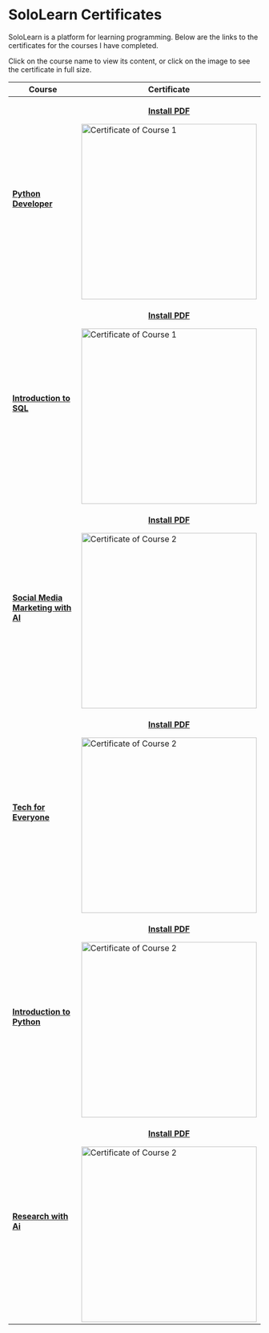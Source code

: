 # SoloLearn Certificates
SoloLearn is a platform for learning programming. Below are the links to the certificates for the courses I have completed.

Click on the course name to view its content, or click on the image to see the certificate in full size.

| Course | Certificate |
| --- | --- |
| **[Python Developer](https://www.sololearn.com/en/learn/courses/python-developer)** | <p align="center">[**Install PDF**](https://api2.sololearn.com/v2/certificates/CC-OU5ZJ1QK/image/pdf?t=638705634886479980?mode=download)</p> <img src="https://api2.sololearn.com/v2/certificates/CC-OU5ZJ1QK/image/png?t=638705634886479980?mode=download" alt="Certificate of Course 1" width="350" /> |
| **[Introduction to SQL](https://www.sololearn.com/en/learn/courses/sql-introduction)** | <p align="center">[**Install PDF**](https://api2.sololearn.com/v2/certificates/CC-GLZIBSIR/image/pdf?t=638747226385138870?mode=download)</p> <img src="https://api2.sololearn.com/v2/certificates/CC-OU5ZJ1QK/image/png?t=638705634886479980?mode=download" alt="Certificate of Course 1" width="350" /> |
| **[Social Media Marketing with AI](https://www.sololearn.com/en/learn/courses/sm-ai?location=2)** | <p align="center">[**Install PDF**](https://api2.sololearn.com/v2/certificates/CC-WYWML1DH/image/pdf?t=638705646464085320?mode=download)</p> <img src="https://api2.sololearn.com/v2/certificates/CC-GLZIBSIR/image/jpg?t=638747226385138870?mode=download" alt="Certificate of Course 2" width="350" /> |
| **[Tech for Everyone](https://www.sololearn.com/ru/learn/courses/tech-for-everyone?location=2)** | <p align="center">[**Install PDF**](https://api2.sololearn.com/v2/certificates/CC-QK9UY38E/image/pdf?t=638714274859074500?mode=download)</p> <img src="https://api2.sololearn.com/v2/certificates/CC-QK9UY38E/image/jpg?t=638714274859074500" alt="Certificate of Course 2" width="350" /> |
| **[Introduction to Python](https://www.sololearn.com/en/learn/courses/python-introduction?location=2)** | <p align="center">[**Install PDF**](https://api2.sololearn.com/v2/certificates/CC-ZYYGWR4Y/image/pdf?t=638734153700947190?mode=download)</p> <img src="https://api2.sololearn.com/v2/certificates/CC-ZYYGWR4Y/image/jpg?t=638734153700947190?mode=download" alt="Certificate of Course 2" width="350" /> |
| **[Research with Ai](https://www.sololearn.com/en/learn/courses/research-ai)** | <p align="center">[**Install PDF**](https://api2.sololearn.com/v2/certificates/CC-PKG6RHRD/image/pdf?t=638740061947465730?mode=download)</p> <img src="https://api2.sololearn.com/v2/certificates/CC-PKG6RHRD/image/jpg?t=638740061947465730?mode=download" alt="Certificate of Course 2" width="350" /> |


